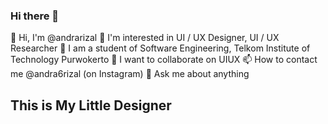 ### Hi there 👋

👋 Hi, I'm @andrarizal
👀 I'm interested in UI / UX Designer, UI / UX Researcher
🌱 I am a student of Software Engineering, Telkom Institute of Technology Purwokerto
💞️ I want to collaborate on UIUX
📫 How to contact me @andra6rizal (on Instagram)
💬 Ask me about anything 

## This is My Little Designer
<!--
**Andrarizal/AndraRizal** is a ✨ _special_ ✨ repository because its `README.md` (this file) appears on your GitHub profile.

Here are some ideas to get you started:

- 🔭 I’m currently working on ...
- 🌱 I’m currently learning ...
- 👯 I’m looking to collaborate on ...
- 🤔 I’m looking for help with ...
- 💬 Ask me about ...
- 📫 How to reach me: ...
- 😄 Pronouns: ...
- ⚡ Fun fact: ...
-->
